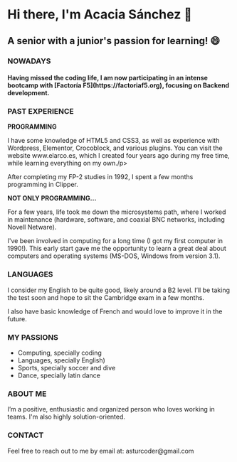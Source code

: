 # Hi there, I'm Acacia Sánchez 👋

## A senior with a junior's passion for learning! 😄

<h3>NOWADAYS</h3>
<h4> Having missed the coding life, I am now participating in an intense bootcamp with [Factoría F5](https://factoriaf5.org), focusing on Backend development.</h4>

<h3>PAST EXPERIENCE </h3>
<p> <strong> PROGRAMMING </strong> </p>
<p> I have some knowledge of HTML5 and CSS3, as well as experience with Wordpress, Elementor, Crocoblock, and various plugins. You can visit the website www.elarco.es, which I created four years ago during my free time, while learning everything on my own./p>
<p> After completing my FP-2 studies in 1992, I spent a few months programming in Clipper.</p>

<p> <strong> NOT ONLY PROGRAMMING...  </strong> </p>
<p> For a few years, life took me down the microsystems path, where I worked in maintenance (hardware, software, and coaxial BNC networks, including Novell Netware). </p>
<p> I've been involved in computing for a long time (I got my first computer in 1990!). This early start gave me the opportunity to learn a great deal about computers and operating systems (MS-DOS, Windows from version 3.1). </p>


<h3>LANGUAGES</h3>
<p> I consider my English to be quite good, likely around a B2 level. I’ll be taking the test soon and hope to sit the Cambridge exam in a few months. </p>
<p> I also have basic knowledge of French and would love to improve it in the future. </p>

<h3>MY PASSIONS</h3>
<ul>
<li>Computing, specially coding</li>
<li>Languages, specially English)</li>
<li>Sports, specially soccer and dive </li>
<li>Dance, specially latin dance</li>
</ul>

<h3>ABOUT ME</h3>
<p> </p>I’m a positive, enthusiastic and organized person who loves working in teams. I'm also highly solution-oriented. </p>

<h3>CONTACT</h3>
Feel free to reach out to me by email at: asturcoder@gmail.com
